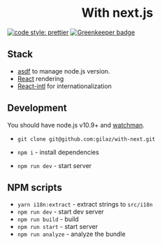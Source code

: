 <div align="center">
  <h1>With next.js</h1>
</div>

[![code style: prettier](https://img.shields.io/badge/code_style-prettier-ff69b4.svg?style=flat-square)](https://github.com/prettier/prettier) [![Greenkeeper badge](https://badges.greenkeeper.io/gilaz/with-next.svg)](https://greenkeeper.io/)

## Stack

- [asdf](https://github.com/asdf-vm/asdf) to manage node.js version.
- [React](https://reactjs.org/) rendering
- [React-intl](https://github.com/yahoo/react-intl) for internationalization

## Development

You should have node.js v10.9+ and [watchman](https://facebook.github.io/watchman/docs/install.html).

- `git clone git@github.com:gilaz/with-next.git`
- `npm i` - install dependencies

- `npm run dev` - start server

## NPM scripts

- `yarn i18n:extract` - extract strings to `src/i18n`
- `npm run dev` - start dev server
- `npm run build` - build
- `npm run start` - start server
- `npm run analyze` - analyze the bundle
